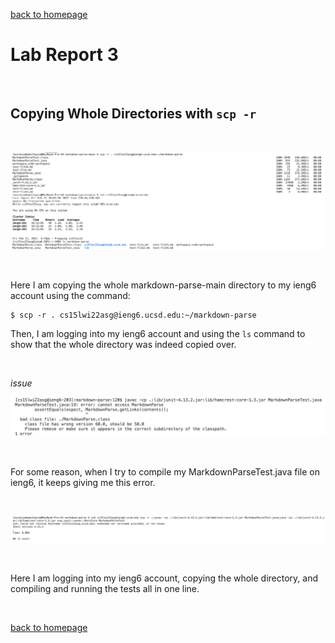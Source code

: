 [back to homepage](index.md)

# Lab Report 3

<br />

## Copying Whole Directories with ```scp -r```

<br />

![image](CopyingWholeDirectory.png)

<br />

Here I am copying the whole markdown-parse-main directory to my ieng6 account using the command:

```
$ scp -r . cs15lwi22asg@ieng6.ucsd.edu:~/markdown-parse
```

Then, I am logging into my ieng6 account and using the ```ls``` command to show that the whole directory was indeed copied over.

<br />

*issue*

![image](CompileError.png)

<br />

For some reason, when I try to compile my MarkdownParseTest.java file on ieng6, it keeps giving me this error.

<br />

![image](CopyingAndRunning.png)

<br />

Here I am logging into my ieng6 account, copying the whole directory, and compiling and running the tests all in one line.

<br />

[back to homepage](index.md)